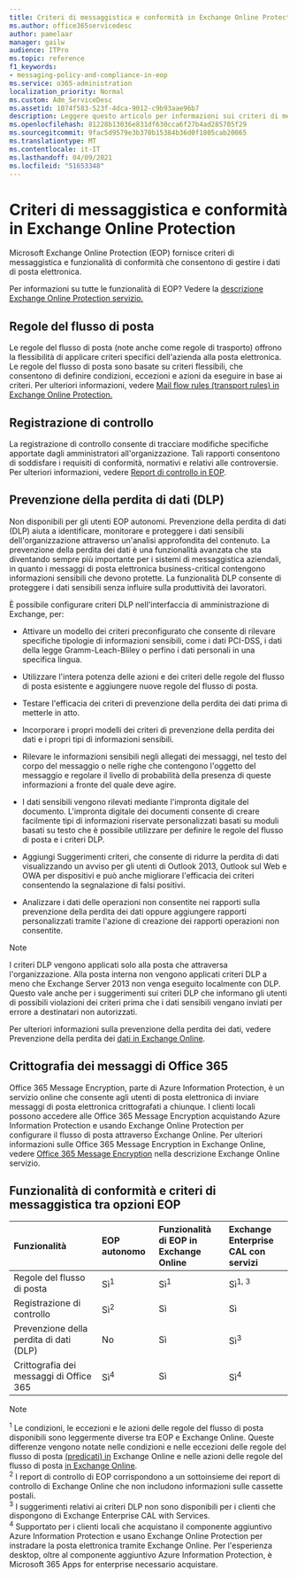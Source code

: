 ```yaml
---
title: Criteri di messaggistica e conformità in Exchange Online Protection
ms.author: office365servicedesc
author: pamelaar
manager: gailw
audience: ITPro
ms.topic: reference
f1_keywords:
- messaging-policy-and-compliance-in-eop
ms.service: o365-administration
localization_priority: Normal
ms.custom: Adm_ServiceDesc
ms.assetid: 1074f583-523f-4dca-9012-c9b93aae96b7
description: Leggere questo articolo per informazioni sui criteri di messaggistica e sulle funzionalità di conformità in Microsoft Exchange Online Protection (EOP).
ms.openlocfilehash: 81228b13036e831df630cca6f27b4ad285705f29
ms.sourcegitcommit: 9fac5d9579e3b370b15384b36d0f1805cab20065
ms.translationtype: MT
ms.contentlocale: it-IT
ms.lasthandoff: 04/09/2021
ms.locfileid: "51653348"
---
```

# <a name="messaging-policy-and-compliance-in-exchange-online-protection"></a>Criteri di messaggistica e conformità in Exchange Online Protection

Microsoft Exchange Online Protection (EOP) fornisce criteri di messaggistica e funzionalità di conformità che consentono di gestire i dati di posta elettronica.

Per informazioni su tutte le funzionalità di EOP? Vedere la [descrizione Exchange Online Protection servizio.](exchange-online-protection-service-description.md)

## <a name="mail-flow-rules"></a>Regole del flusso di posta

Le regole del flusso di posta (note anche come regole di trasporto) offrono la flessibilità di applicare criteri specifici dell'azienda alla posta elettronica. Le regole del flusso di posta sono basate su criteri flessibili, che consentono di definire condizioni, eccezioni e azioni da eseguire in base ai criteri. Per ulteriori informazioni, vedere [Mail flow rules (transport rules) in Exchange Online Protection.](/microsoft-365/security/office-365-security/mail-flow-rules-transport-rules-0)

## <a name="audit-logging"></a>Registrazione di controllo

La registrazione di controllo consente di tracciare modifiche specifiche apportate dagli amministratori all'organizzazione. Tali rapporti consentono di soddisfare i requisiti di conformità, normativi e relativi alle controversie. Per ulteriori informazioni, vedere [Report di controllo in EOP](/microsoft-365/security/office-365-security/auditing-reports-in-eop).

## <a name="data-loss-prevention-dlp"></a>Prevenzione della perdita di dati (DLP)

Non disponibili per gli utenti EOP autonomi. Prevenzione della perdita di dati (DLP) aiuta a identificare, monitorare e proteggere i dati sensibili dell'organizzazione attraverso un'analisi approfondita del contenuto. La prevenzione della perdita dei dati è una funzionalità avanzata che sta diventando sempre più importante per i sistemi di messaggistica aziendali, in quanto i messaggi di posta elettronica business-critical contengono informazioni sensibili che devono protette. La funzionalità DLP consente di proteggere i dati sensibili senza influire sulla produttività dei lavoratori.

È possibile configurare criteri DLP nell'interfaccia di amministrazione di Exchange, per:

- Attivare un modello dei criteri preconfigurato che consente di rilevare specifiche tipologie di informazioni sensibili, come i dati PCI-DSS, i dati della legge Gramm-Leach-Bliley o perfino i dati personali in una specifica lingua.

- Utilizzare l'intera potenza delle azioni e dei criteri delle regole del flusso di posta esistente e aggiungere nuove regole del flusso di posta.

- Testare l'efficacia dei criteri di prevenzione della perdita dei dati prima di metterle in atto.

- Incorporare i propri modelli dei criteri di prevenzione della perdita dei dati e i propri tipi di informazioni sensibili.

- Rilevare le informazioni sensibili negli allegati dei messaggi, nel testo del corpo del messaggio o nelle righe che contengono l'oggetto del messaggio e regolare il livello di probabilità della presenza di queste informazioni a fronte del quale deve agire.

- I dati sensibili vengono rilevati mediante l'impronta digitale del documento. L'impronta digitale dei documenti consente di creare facilmente tipi di informazioni riservate personalizzati basati su moduli basati su testo che è possibile utilizzare per definire le regole del flusso di posta e i criteri DLP.

- Aggiungi Suggerimenti criteri, che consente di ridurre la perdita di dati visualizzando un avviso per gli utenti di Outlook 2013, Outlook sul Web e OWA per dispositivi e può anche migliorare l'efficacia dei criteri consentendo la segnalazione di falsi positivi.

- Analizzare i dati delle operazioni non consentite nei rapporti sulla prevenzione della perdita dei dati oppure aggiungere rapporti personalizzati tramite l'azione di creazione dei rapporti operazioni non consentite.

> [!NOTE]
> I criteri DLP vengono applicati solo alla posta che attraversa l'organizzazione. Alla posta interna non vengono applicati criteri DLP a meno che Exchange Server 2013 non venga eseguito localmente con DLP. Questo vale anche per i suggerimenti sui criteri DLP che informano gli utenti di possibili violazioni dei criteri prima che i dati sensibili vengano inviati per errore a destinatari non autorizzati.

Per ulteriori informazioni sulla prevenzione della perdita dei dati, vedere Prevenzione della perdita dei [dati in Exchange Online](/exchange/security-and-compliance/data-loss-prevention/data-loss-prevention).

## <a name="office-365-message-encryption"></a>Crittografia dei messaggi di Office 365

Office 365 Message Encryption, parte di Azure Information Protection, è un servizio online che consente agli utenti di posta elettronica di inviare messaggi di posta elettronica crittografati a chiunque. I clienti locali possono accedere alle Office 365 Message Encryption acquistando Azure Information Protection e usando Exchange Online Protection per configurare il flusso di posta attraverso Exchange Online. Per ulteriori informazioni sulle Office 365 Message Encryption in Exchange Online, vedere [Office 365 Message Encryption](../exchange-online-service-description/message-policy-and-compliance.md#office-365-message-encryption) nella descrizione Exchange Online servizio.

## <a name="messaging-policy-and-compliance-features-across-eop-options"></a>Funzionalità di conformità e criteri di messaggistica tra opzioni EOP

| Funzionalità | EOP autonomo | Funzionalità di EOP in <br/> Exchange Online | Exchange Enterprise <br/> CAL con servizi |
|:-----|:-----|:-----|:-----|
|Regole del flusso di posta|Sì<sup>1</sup>|Sì<sup>1</sup>|Sì<sup>1, 3</sup>|
|Registrazione di controllo|Sì<sup>2</sup>|Sì|Sì|
|Prevenzione della perdita di dati (DLP)|No|Sì|Sì<sup>3</sup>|
|Crittografia dei messaggi di Office 365|Sì<sup>4</sup>|Sì|Sì<sup>4</sup>|

> [!NOTE]
> <sup>1</sup> Le condizioni, le eccezioni e le azioni delle regole del flusso di posta disponibili sono leggermente diverse tra EOP e Exchange Online. Queste differenze vengono notate nelle condizioni e nelle eccezioni delle regole del flusso di posta [(predicati) in](/Exchange/security-and-compliance/mail-flow-rules/conditions-and-exceptions) Exchange Online e nelle azioni delle regole del flusso di posta [in Exchange Online](/Exchange/security-and-compliance/mail-flow-rules/mail-flow-rule-actions). <br/>
> <sup>2</sup> I report di controllo di EOP corrispondono a un sottoinsieme dei report di controllo di Exchange Online che non includono informazioni sulle cassette postali.<br/>
> <sup>3</sup> I suggerimenti relativi ai criteri DLP non sono disponibili per i clienti che dispongono di Exchange Enterprise CAL with Services.<br/>
> <sup>4</sup> Supportato per i clienti locali che acquistano il componente aggiuntivo Azure Information Protection e usano Exchange Online Protection per instradare la posta elettronica tramite Exchange Online. Per l'esperienza desktop, oltre al componente aggiuntivo Azure Information Protection, è Microsoft 365 Apps for enterprise necessario acquistare. <br/>